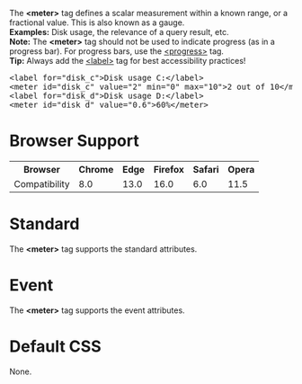 The <b>&lt;meter&gt;</b> tag defines a scalar measurement within a known range, or a fractional value. This is also known as a gauge.
<br>
<b>Examples:</b> Disk usage, the relevance of a query result, etc.
<br>
<b>Note:</b> The <b>&lt;meter&gt;</b> tag should not be used to indicate progress (as in a progress bar). For progress bars, use the <a href="progress.md">&lt;progress&gt;</a> tag.
<br>
<b>Tip:</b> Always add the <a href="label.md">&lt;label&gt;</a> tag for best accessibility practices!
<pre>
&lt;label for="disk_c"&gt;Disk usage C:&lt;/label&gt;
&lt;meter id="disk_c" value="2" min="0" max="10"&gt;2 out of 10&lt;/meter&gt;&lt;br&gt;
&lt;label for="disk_d"&gt;Disk usage D:&lt;/label&gt;
&lt;meter id="disk_d" value="0.6"&gt;60%&lt;/meter&gt;
</pre>
<h1>Browser Support</h1>
<table class="ws-table-all notranslate">
  <tr>
    <th>Browser</th>
    <th>Chrome</th>
    <th>Edge</th>
    <th>Firefox</th>
    <th>Safari</th>
    <th>Opera</th>
  </tr>
  <tr>
    <td>Compatibility</td>
    <td>8.0</td>
    <td>13.0</td>
    <td>16.0</td>
    <td>6.0</td>
    <td>11.5</td>
  </tr>
</table>
<h1>Standard</h1>
The <b>&lt;meter&gt;</b> tag supports the standard attributes.
<h1>Event</h1>
The <b>&lt;meter&gt;</b> tag supports the event attributes.
<h1>Default CSS</h1>
None.
